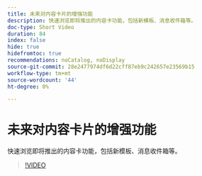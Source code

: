 ```yaml
---
title: 未来对内容卡片的增强功能
description: 快速浏览即将推出的内容卡功能，包括新模板、消息收件箱等。
doc-type: Short Video
duration: 84
index: false
hide: true
hidefromtoc: true
recommendations: noCatalog, noDisplay
source-git-commit: 28e2477974df6d22cff87eb9c242657e23569b15
workflow-type: tm+mt
source-wordcount: '44'
ht-degree: 0%

---
```



# 未来对内容卡片的增强功能

快速浏览即将推出的内容卡功能，包括新模板、消息收件箱等。

<!-- 62_S603_3442534_83_future-enhancements-for-content-cards -->
>[!VIDEO](https://video.tv.adobe.com/v/3458202/?learn=on&enablevpops=true)
